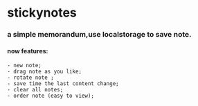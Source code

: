 # stickynotes
### a simple memorandum,use localstorage to save note.
#### now features:
    - new note;
    - drag note as you like;
    - rotate note ;
    - save time the last content change;
    - clear all notes;
    - order note (easy to view);
